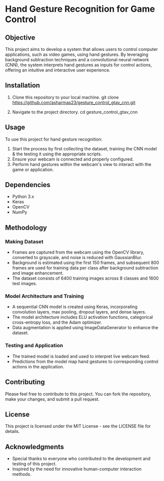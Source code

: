 # Hand Gesture Recognition for Game Control

## Objective

This project aims to develop a system that allows users to control computer applications, such as video games, using hand gestures. By leveraging background subtraction techniques and a convolutional neural network (CNN), the system interprets hand gestures as inputs for control actions, offering an intuitive and interactive user experience.

## Installation

1. Clone this repository to your local machine.
    git clone https://github.com/asharmas23/gesture_control_gtav_cnn.git

2. Navigate to the project directory.
    cd gesture_control_gtav_cnn


## Usage

To use this project for hand gesture recognition:
1. Start the process by first collecting the dataset, training the CNN model & the testing it using the appropriate scripts.
2. Ensure your webcam is connected and properly configured.
3. Perform hand gestures within the webcam's view to interact with the game or application.

## Dependencies

- Python 3.x
- Keras
- OpenCV
- NumPy

## Methodology

### Making Dataset
- Frames are captured from the webcam using the OpenCV library, converted to grayscale, and noise is reduced with GaussianBlur.
- Background is estimated using the first 150 frames, and subsequent 800 frames are used for training data per class after background subtraction and image enhancement.
- The dataset consists of 6400 training images across 8 classes and 1600 test images.

### Model Architecture and Training
- A sequential CNN model is created using Keras, incorporating convolution layers, max pooling, dropout layers, and dense layers.
- The model architecture includes ELU activation functions, categorical cross-entropy loss, and the Adam optimizer.
- Data augmentation is applied using ImageDataGenerator to enhance the dataset.

### Testing and Application
- The trained model is loaded and used to interpret live webcam feed.
- Predictions from the model map hand gestures to corresponding control actions in the application.

## Contributing

Please feel free to contribute to this project. You can fork the repository, make your changes, and submit a pull request.

## License

This project is licensed under the MIT License - see the LICENSE file for details.

## Acknowledgments

- Special thanks to everyone who contributed to the development and testing of this project.
- Inspired by the need for innovative human-computer interaction methods.

    
